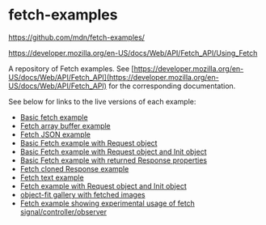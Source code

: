 # fetch-examples

https://github.com/mdn/fetch-examples/

https://developer.mozilla.org/en-US/docs/Web/API/Fetch_API/Using_Fetch

A repository of Fetch examples. See [https://developer.mozilla.org/en-US/docs/Web/API/Fetch_API](https://developer.mozilla.org/en-US/docs/Web/API/Fetch_API) for the corresponding documentation.

See below for links to the live versions of each example:

* [Basic fetch example](https://mdn.github.io/fetch-examples/basic-fetch/)
* [Fetch array buffer example](https://mdn.github.io/fetch-examples/fetch-array-buffer/)
* [Fetch JSON example](https://mdn.github.io/fetch-examples/fetch-json/)
* [Basic Fetch example with Request object](https://mdn.github.io/fetch-examples/fetch-request/)
* [Basic Fetch example with Request object and Init object](https://mdn.github.io/fetch-examples/fetch-request-with-init/)
* [Basic Fetch example with returned Response properties](https://mdn.github.io/fetch-examples/fetch-response/)
* [Fetch cloned Response example](https://mdn.github.io/fetch-examples/fetch-response-clone/)
* [Fetch text example](https://mdn.github.io/fetch-examples/fetch-text/)
* [Fetch example with Request object and Init object](https://mdn.github.io/fetch-examples/fetch-with-init-then-request/)
* [object-fit gallery with fetched images](https://mdn.github.io/fetch-examples/object-fit-gallery-fetch/)
* [Fetch example showing experimental usage of fetch signal/controller/observer](https://mdn.github.io/fetch-examples/fetch-signal-controller-observer/)
